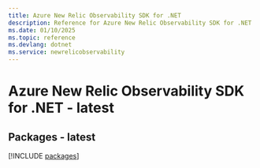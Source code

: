 ```yaml
---
title: Azure New Relic Observability SDK for .NET
description: Reference for Azure New Relic Observability SDK for .NET
ms.date: 01/10/2025
ms.topic: reference
ms.devlang: dotnet
ms.service: newrelicobservability
---
```

# Azure New Relic Observability SDK for .NET - latest
## Packages - latest
[!INCLUDE [packages](new-relic-observability-index.md)]